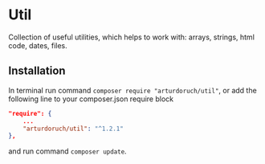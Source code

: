 # Util

Collection of useful utilities, which helps to work with:
arrays, strings, html code, dates, files.

## Installation
In terminal run command ```composer require "arturdoruch/util"```,
or add the following line to your composer.json require block
```json
"require": {
    ...
    "arturdoruch/util": "^1.2.1"
},
```
and run command ```composer update```.
